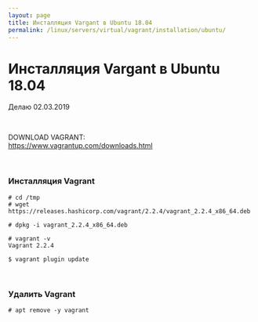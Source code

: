 ```yaml
---
layout: page
title: Инсталляция Vargant в Ubuntu 18.04
permalink: /linux/servers/virtual/vagrant/installation/ubuntu/
---
```


# Инсталляция Vargant в Ubuntu 18.04

Делаю
02.03.2019

<br/>

DOWNLOAD VAGRANT:  
https://www.vagrantup.com/downloads.html

<br/>

### Инсталляция Vagrant

    # cd /tmp
    # wget https://releases.hashicorp.com/vagrant/2.2.4/vagrant_2.2.4_x86_64.deb

    # dpkg -i vagrant_2.2.4_x86_64.deb

    # vagrant -v
    Vagrant 2.2.4

    $ vagrant plugin update

<br/>

### Удалить Vagrant

    # apt remove -y vagrant

